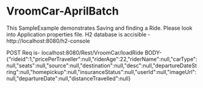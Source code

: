 # VroomCar-AprilBatch

This SampleExample demonstrates Saving and finding a Ride.
Please look into Application properties file.
H2 database is accisible - http://localhost:8080/h2-console

POST Req is- localhost:8080/Rest/VroomCar/loadRide
BODY-
{"rideid":1,"pricePerTraveller":null,"riderAge":22,"riderName":null,"carType":null,"seats":null,"source":null,"destination":null,"desc":null,"departureDateString":null,"homepickup":null,"insuranceStatus":null,"userId":null,"imageUrl":null,"departureDate":null,"distanceTravelled":null}
